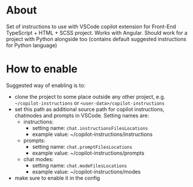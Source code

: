 # About
Set of instructions to use with VSCode copilot extension for Front-End TypeScript + HTML + SCSS project. Works with Angular. Should work for a project with Python alongside too (contains default suggested instructions for Python language)

# How to enable
Suggested way of enabling is to:
- clone the project to some place outside any other project, e.g. `~/copilot-instructions` or `<user-data>/copilot-instructions`
- set this path as additional source path for copilot instructions, chatmodes and prompts in VSCode. Setting names are:
  - instructions: 
    - setting name: `chat.instructionsFilesLocations`
    - example value: ~/copilot-instructions/instructions
  - prompts:
    - setting name: `chat.promptFilesLocations`
    - example value: ~/copilot-instructions/prompts
  - chat modes:
    - setting name: `chat.modeFilesLocations`
    - example value: ~/copilot-instructions/modes
- make sure to enable it in the config
